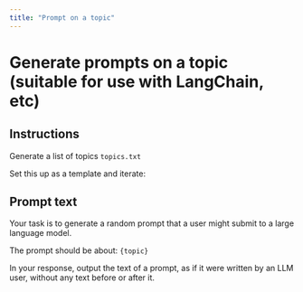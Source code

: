 ```yaml
---
title: "Prompt on a topic"
---
```


# Generate prompts on a topic (suitable for use with LangChain, etc)

## Instructions

Generate a list of topics `topics.txt`

Set this up as a template and iterate:

## Prompt text

Your task is to generate a random prompt that a user might submit to a large language model.

The prompt should be about: `{topic}`

In your response, output the text of a prompt, as if it were written by an LLM user, without any text before or after it.